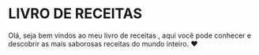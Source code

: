 # LIVRO DE RECEITAS



Olá, seja bem vindos ao meu livro de receitas , aqui você pode conhecer e descobrir as mais saborosas receitas do mundo inteiro. ♥
